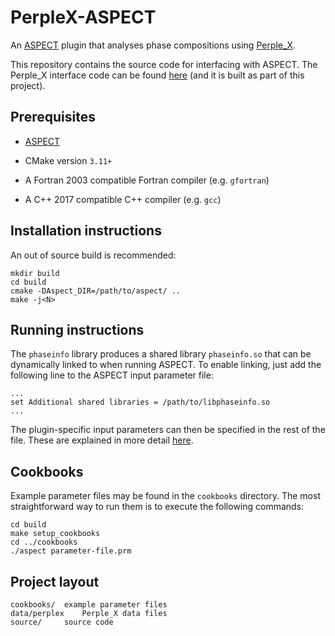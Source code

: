 # PerpleX-ASPECT

An [ASPECT](https://aspect.geodynamics.org/) plugin that analyses phase compositions using [Perple_X](http://www.perplex.ethz.ch/).

This repository contains the source code for interfacing with ASPECT. The Perple_X interface code can be found [here](https://github.com/cward97/perplex-cpp) (and it is built as part of this project).

## Prerequisites

- [ASPECT](github.com/geodynamics/aspect)

- CMake version `3.11+`

- A Fortran 2003 compatible Fortran compiler (e.g. `gfortran`)

- A C++ 2017 compatible C++ compiler (e.g. `gcc`)

## Installation instructions

An out of source build is recommended:

	mkdir build
	cd build
	cmake -DAspect_DIR=/path/to/aspect/ ..
	make -j<N>
	
## Running instructions

The `phaseinfo` library produces a shared library `phaseinfo.so` that can be dynamically linked to when running ASPECT. To enable linking, just add the following line to the ASPECT input parameter file:

	...
	set Additional shared libraries = /path/to/libphaseinfo.so
	...
	
The plugin-specific input parameters can then be specified in the rest of the file. These are explained in more detail [here](https://github.com/cward97/perplex-aspect/wiki/ASPECT-input-parameters).

## Cookbooks

Example parameter files may be found in the `cookbooks` directory. The most straightforward way to run them is to execute the following commands:
	
	cd build
	make setup_cookbooks
	cd ../cookbooks
	./aspect parameter-file.prm

## Project layout

	cookbooks/	example parameter files
	data/perplex	Perple_X data files
	source/		source code
